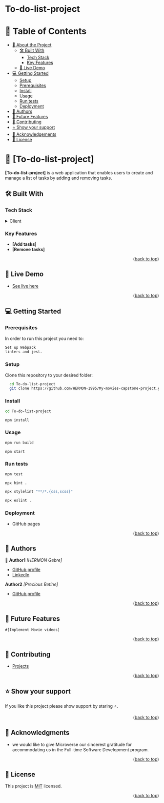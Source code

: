 # To-do-list-project

<a name="readme-top"></a>

<!-- TABLE OF CONTENTS -->

# 📗 Table of Contents

- [📖 About the Project](#about-project)
  - [🛠 Built With](#built-with)
    - [Tech Stack](#tech-stack)
    - [Key Features](#key-features)
  - [🚀 Live Demo](#live-demo)
- [💻 Getting Started](#getting-started)
  - [Setup](#setup)
  - [Prerequisites](#prerequisites)
  - [Install](#install)
  - [Usage](#usage)
  - [Run tests](#run-tests)
  - [Deployment](#triangular_flag_on_post-deployment)
- [👥 Authors](#authors)
- [🔭 Future Features](#future-features)
- [🤝 Contributing](#contributing)
- [⭐️ Show your support](#support)
- [🙏 Acknowledgements](#acknowledgements)
- [📝 License](#license)

<!-- PROJECT DESCRIPTION -->

# 📖 [To-do-list-project] <a name="about-project"></a>

**[To-do-list-project]** is a web application that enables users to create and manage a list of tasks by adding and removing tasks.

## 🛠 Built With <a name="built-with"></a>

### Tech Stack <a name="tech-stack"></a>

<details>
  <summary>Client</summary>
  <ul>
    <li><a href="https://html.com/">HTML</a></li>
    <li><a href="https://www.w3.org/Style/CSS/">CSS</a></li>
    <li><a href="https://www.javascript.com/">JavaScript</a></li>
  </ul>
</details>

<!-- Features -->

### Key Features <a name="key-features"></a>

- **[Add tasks]**
- **[Remove tasks]**

<p align="right">(<a href="#readme-top">back to top</a>)</p>

<!-- LIVE DEMO -->

## 🚀 Live Demo <a name="live-demo"></a>

- [See live here](https://hermon-1995.github.io/My-movies-capstone-project/dist/)

<p align="right">(<a href="#readme-top">back to top</a>)</p>


<!-- GETTING STARTED -->

## 💻 Getting Started <a name="getting-started"></a>

### Prerequisites

In order to run this project you need to:

```sh
Set up Webpack
linters and jest.
```

### Setup

Clone this repository to your desired folder:

```sh
  cd To-do-list-project
  git clone https://github.com/HERMON-1995/My-movies-capstone-project.git
```
### Install
 
 ```sh
 cd To-do-list-project
 ```
 ```sh
 npm install
 ```

### Usage

```sh
npm run build
```
```sh
npm start
```

### Run tests

```sh
npm test
```

```sh
npx hint .
```
```sh
npx stylelint "**/*.{css,scss}"
```
```sh
npx eslint .
```

### Deployment

- GitHub pages

<p align="right">(<a href="#readme-top">back to top</a>)</p>

<!-- AUTHORS -->

## 👥 Authors <a name="authors"></a>

👤 **Author1**
 *[HERMON Gebre]*
 
- [GitHub profile](https://github.com/HERMON-1995)
- [LinkedIn](https://www.linkedin.com/in/hermon-gebre)
 
**Author2**
 *[Precious Betine]*
 
- [GitHub profile](https://github.com/preciousbetine) 

<p align="right">(<a href="#readme-top">back to top</a>)</p>

<!-- FUTURE FEATURES -->

## 🔭 Future Features <a name="future-features"></a>
    #[Implement Movie videos]

<p align="right">(<a href="#readme-top">back to top</a>)</p>

<!-- CONTRIBUTING -->

## 🤝 Contributing <a name="contributing"></a>

- [Projects](https://github.com/HERMON-1995/My-movies-capstone-project/projects/1)

<p align="right">(<a href="#readme-top">back to top</a>)</p>

<!-- SUPPORT -->

## ⭐️ Show your support <a name="support"></a>

If you like this project please show support by staring ⭐️.

<p align="right">(<a href="#readme-top">back to top</a>)</p>

<!-- ACKNOWLEDGEMENTS -->

## 🙏 Acknowledgments <a name="acknowledgements"></a>

* we would like to give Microverse our sincerest gratitude for accommodating us in the Full-time Software Development program.

<p align="right">(<a href="#readme-top">back to top</a>)</p>

<!-- LICENSE -->

## 📝 License <a name="license"></a>

This project is [MIT](./LICENSE) licensed.

<p align="right">(<a href="#readme-top">back to top</a>)</p>
